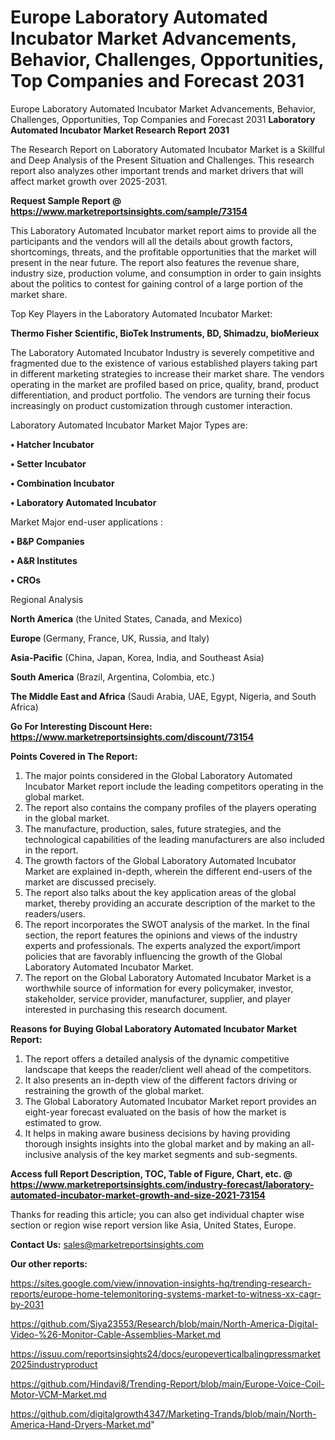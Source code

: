 # Europe Laboratory Automated Incubator Market Advancements, Behavior, Challenges, Opportunities, Top Companies and Forecast 2031
Europe Laboratory Automated Incubator Market Advancements, Behavior, Challenges, Opportunities, Top Companies and Forecast 2031
<strong>Laboratory Automated Incubator Market Research Report 2031</strong>

The Research Report on Laboratory Automated Incubator Market is a Skillful and Deep Analysis of the Present Situation and Challenges. This research report also analyzes other important trends and market drivers that will affect market growth over 2025-2031.

<strong>Request Sample Report @ <a href=https://www.marketreportsinsights.com/sample/73154>https://www.marketreportsinsights.com/sample/73154</a></strong>

This Laboratory Automated Incubator market report aims to provide all the participants and the vendors will all the details about growth factors, shortcomings, threats, and the profitable opportunities that the market will present in the near future. The report also features the revenue share, industry size, production volume, and consumption in order to gain insights about the politics to contest for gaining control of a large portion of the market share.

Top Key Players in the Laboratory Automated Incubator Market:

<strong>Thermo Fisher Scientific, BioTek Instruments, BD, Shimadzu, bioMerieux</strong>

The Laboratory Automated Incubator Industry is severely competitive and fragmented due to the existence of various established players taking part in different marketing strategies to increase their market share. The vendors operating in the market are profiled based on price, quality, brand, product differentiation, and product portfolio. The vendors are turning their focus increasingly on product customization through customer interaction.

Laboratory Automated Incubator Market Major Types are:

<strong>• Hatcher Incubator

• Setter Incubator

• Combination Incubator

• Laboratory Automated Incubator</strong>

Market Major end-user applications :

<strong>• B&P Companies

• A&R Institutes

• CROs</strong>

Regional Analysis

</u><strong><b>North America</b></strong> (the United States, Canada, and Mexico)

<strong><b>Europe </b></strong>(Germany, France, UK, Russia, and Italy)

<strong><b>Asia-Pacific</b></strong> (China, Japan, Korea, India, and Southeast Asia)

<strong><b>South America</b></strong> (Brazil, Argentina, Colombia, etc.)

<strong><b>The Middle East and Africa</b></strong> (Saudi Arabia, UAE, Egypt, Nigeria, and South Africa)

<strong>Go For Interesting Discount Here: <a href=https://www.marketreportsinsights.com/discount/73154>https://www.marketreportsinsights.com/discount/73154</a></strong>

<strong>Points Covered in The Report:</strong>
<ol>
  <li>The major points considered in the Global Laboratory Automated Incubator Market report include the leading competitors operating in the global market.</li>
  <li>The report also contains the company profiles of the players operating in the global market.</li>
  <li>The manufacture, production, sales, future strategies, and the technological capabilities of the leading manufacturers are also included in the report.</li>
  <li>The growth factors of the Global Laboratory Automated Incubator Market are explained in-depth, wherein the different end-users of the market are discussed precisely.</li>
  <li>The report also talks about the key application areas of the global market, thereby providing an accurate description of the market to the readers/users.</li>
  <li>The report incorporates the SWOT analysis of the market. In the final section, the report features the opinions and views of the industry experts and professionals. The experts analyzed the export/import policies that are favorably influencing the growth of the Global Laboratory Automated Incubator Market.</li>
  <li>The report on the Global Laboratory Automated Incubator Market is a worthwhile source of information for every policymaker, investor, stakeholder, service provider, manufacturer, supplier, and player interested in purchasing this research document.</li>
</ol>
<strong>Reasons for Buying Global Laboratory Automated Incubator Market Report:</strong>

<ol>
  <li>The report offers a detailed analysis of the dynamic competitive landscape that keeps the reader/client well ahead of the competitors.</li>
  <li>It also presents an in-depth view of the different factors driving or restraining the growth of the global market.</li>
  <li>The Global Laboratory Automated Incubator Market report provides an eight-year forecast evaluated on the basis of how the market is estimated to grow.</li>
  <li>It helps in making aware business decisions by having providing thorough insights insights into the global market and by making an all-inclusive analysis of the key market segments and sub-segments.</li>
</ol>
<strong>Access full Report Description, TOC, Table of Figure, Chart, etc. @ <a href=https://www.marketreportsinsights.com/industry-forecast/laboratory-automated-incubator-market-growth-and-size-2021-73154>https://www.marketreportsinsights.com/industry-forecast/laboratory-automated-incubator-market-growth-and-size-2021-73154</a></strong>


Thanks for reading this article; you can also get individual chapter wise section or region wise report version like Asia, United States, Europe.

<strong>Contact Us:</strong>
sales@marketreportsinsights.com

<strong>Our other reports:</strong>

<a href=https://sites.google.com/view/innovation-insights-hq/trending-research-reports/europe-home-telemonitoring-systems-market-to-witness-xx-cagr-by-2031>https://sites.google.com/view/innovation-insights-hq/trending-research-reports/europe-home-telemonitoring-systems-market-to-witness-xx-cagr-by-2031</a>

<a href=https://github.com/Siya23553/Research/blob/main/North-America-Digital-Video-%26-Monitor-Cable-Assemblies-Market.md>https://github.com/Siya23553/Research/blob/main/North-America-Digital-Video-%26-Monitor-Cable-Assemblies-Market.md</a>

<a href=https://issuu.com/reportsinsights24/docs/europeverticalbalingpressmarket2025industryproduct>https://issuu.com/reportsinsights24/docs/europeverticalbalingpressmarket2025industryproduct</a>

<a href=https://github.com/Hindavi8/Trending-Report/blob/main/Europe-Voice-Coil-Motor-VCM-Market.md>https://github.com/Hindavi8/Trending-Report/blob/main/Europe-Voice-Coil-Motor-VCM-Market.md</a>

<a href=https://github.com/digitalgrowth4347/Marketing-Trands/blob/main/North-America-Hand-Dryers-Market.md>https://github.com/digitalgrowth4347/Marketing-Trands/blob/main/North-America-Hand-Dryers-Market.md</a>"
